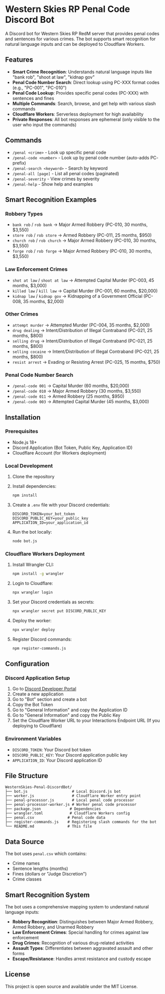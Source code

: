 # Western Skies RP Penal Code Discord Bot

A Discord bot for Western Skies RP RedM server that provides penal codes and sentences for various crimes. The bot supports smart recognition for natural language inputs and can be deployed to Cloudflare Workers.

## Features

- **Smart Crime Recognition**: Understands natural language inputs like "bank rob", "shoot at law", "kidnap gov"
- **Penal Code Number Search**: Direct lookup using PC-XXX format codes (e.g., "PC-001", "PC-010")
- **Penal Code Lookup**: Provides specific penal codes (PC-XXX) with sentences and fines
- **Multiple Commands**: Search, browse, and get help with various slash commands
- **Cloudflare Workers**: Serverless deployment for high availability
- **Private Responses**: All bot responses are ephemeral (only visible to the user who input the commands)

## Commands

- `/penal <crime>` - Look up specific penal code
- `/penal-code <number>` - Look up by penal code number (auto-adds PC- prefix)
- `/penal-search <keyword>` - Search by keyword
- `/penal-all [page]` - List all penal codes (paginated)
- `/penal-severity` - View crimes by severity
- `/penal-help` - Show help and examples

## Smart Recognition Examples

### Robbery Types
- `bank rob` / `rob bank` → Major Armed Robbery (PC-010, 30 months, $3,550)
- `store rob` / `rob store` → Armed Robbery (PC-011, 25 months, $950)
- `church rob` / `rob church` → Major Armed Robbery (PC-010, 30 months, $3,550)
- `forge rob` / `rob forge` → Major Armed Robbery (PC-010, 30 months, $3,550)

### Law Enforcement Crimes
- `shot at law` / `shoot at law` → Attempted Capital Murder (PC-003, 45 months, $3,000)
- `killed law` / `kill law` → Capital Murder (PC-001, 60 months, $20,000)
- `kidnap law` / `kidnap gov` → Kidnapping of a Government Official (PC-008, 35 months, $2,000)

### Other Crimes
- `attempt murder` → Attempted Murder (PC-004, 35 months, $2,000)
- `drug dealing` → Intent/Distribution of Illegal Contraband (PC-021, 25 months, $800)
- `selling drug` → Intent/Distribution of Illegal Contraband (PC-021, 25 months, $800)
- `selling cocaine` → Intent/Distribution of Illegal Contraband (PC-021, 25 months, $800)
- `resist arrest` → Evading or Resisting Arrest (PC-025, 15 months, $750)

### Penal Code Number Search
- `/penal-code 001` → Capital Murder (60 months, $20,000)
- `/penal-code 010` → Major Armed Robbery (30 months, $3,550)
- `/penal-code 011` → Armed Robbery (25 months, $950)
- `/penal-code 003` → Attempted Capital Murder (45 months, $3,000)

## Installation

### Prerequisites
- Node.js 18+
- Discord Application (Bot Token, Public Key, Application ID)
- Cloudflare Account (for Workers deployment)

### Local Development

1. Clone the repository
2. Install dependencies:
   ```bash
   npm install
   ```

3. Create a `.env` file with your Discord credentials:
   ```
   DISCORD_TOKEN=your_bot_token
   DISCORD_PUBLIC_KEY=your_public_key
   APPLICATION_ID=your_application_id
   ```

4. Run the bot locally:
   ```bash
   node bot.js
   ```

### Cloudflare Workers Deployment

1. Install Wrangler CLI:
   ```bash
   npm install -g wrangler
   ```

2. Login to Cloudflare:
   ```bash
   npx wrangler login
   ```

3. Set your Discord credentials as secrets:
   ```bash
   npx wrangler secret put DISCORD_PUBLIC_KEY
   ```

4. Deploy the worker:
   ```bash
   npx wrangler deploy
   ```

5. Register Discord commands:
   ```bash
   npm register-commands.js
   ```

## Configuration

### Discord Application Setup

1. Go to [Discord Developer Portal](https://discord.com/developers/applications)
2. Create a new application
3. Go to "Bot" section and create a bot
4. Copy the Bot Token
5. Go to "General Information" and copy the Application ID
6. Go to "General Information" and copy the Public Key
7. Set the Cloudflare Worker URL to your Interactions Endpoint URL (If you deploying to Cloudflare)

### Environment Variables

- `DISCORD_TOKEN`: Your Discord bot token
- `DISCORD_PUBLIC_KEY`: Your Discord application public key
- `APPLICATION_ID`: Your Discord application ID

## File Structure

```
WesternSkies-Penal-DiscordBot/
├── bot.js                    # Local Discord.js bot
├── worker.js                 # Cloudflare Worker entry point
├── penal-processor.js        # Local penal code processor
├── penal-processor-worker.js # Worker penal code processor
├── package.json             # Dependencies
├── wrangler.toml            # Cloudflare Workers config
├── penal.csv               # Penal code data
├── register-commands.js    # Registering slash commands for the bot
└── README.md               # This file
```

## Data Source

The bot uses `penal.csv` which contains:
- Crime names
- Sentence lengths (months)
- Fines (dollars or "Judge Discretion")
- Crime classes

## Smart Recognition System

The bot uses a comprehensive mapping system to understand natural language inputs:

- **Robbery Recognition**: Distinguishes between Major Armed Robbery, Armed Robbery, and Unarmed Robbery
- **Law Enforcement Crimes**: Special handling for crimes against law enforcement
- **Drug Crimes**: Recognition of various drug-related activities
- **Assault Types**: Differentiates between aggravated assault and other forms
- **Escape/Resistance**: Handles arrest resistance and custody escape

## License

This project is open source and available under the MIT License.
